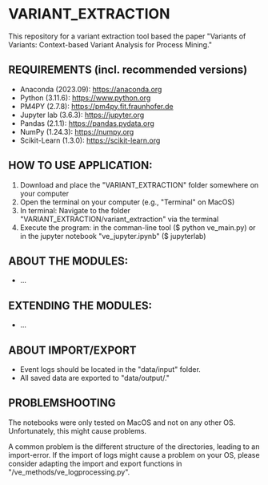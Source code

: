 # VARIANT_EXTRACTION
This repository for a variant extraction tool based the paper "Variants of Variants: Context-based Variant Analysis for Process Mining."

## REQUIREMENTS (incl. recommended versions)
* Anaconda (2023.09): https://anaconda.org 
* Python (3.11.6): https://www.python.org
* PM4PY (2.7.8): https://pm4py.fit.fraunhofer.de
* Jupyter lab (3.6.3): https://jupyter.org
* Pandas (2.1.1): https://pandas.pydata.org
* NumPy (1.24.3): https://numpy.org
* Scikit-Learn (1.3.0): https://scikit-learn.org

## HOW TO USE APPLICATION: 
1. Download and place the "VARIANT_EXTRACTION" folder somewhere on your computer
2. Open the terminal on your computer (e.g., "Terminal" on MacOS)
3. In terminal: Navigate to the folder "VARIANT_EXTRACTION/variant_extraction" via the terminal
4. Execute the program: in the comman-line tool ($ python ve_main.py) or in the jupyter notebook "ve_jupyter.ipynb" ($ jupyterlab)

## ABOUT THE MODULES:
* ...

## EXTENDING THE MODULES:
* ...

## ABOUT IMPORT/EXPORT
* Event logs should be located in the "data/input" folder.
* All saved data are exported to "data/output/."

## PROBLEMSHOOTING
The notebooks were only tested on MacOS and not on any other OS. Unfortunately, this might cause problems.

A common problem is the different structure of the directories, leading to an import-error. 
If the import of logs might cause a problem on your OS, 
please consider adapting the import and export functions in "/ve_methods/ve_logprocessing.py".
